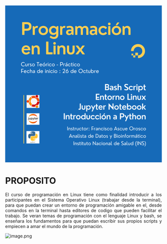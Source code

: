 ![image.png](info.png)

# PROPOSITO
<p style="text-align : justify">El curso de programación en Linux tiene como finalidad introducir a los participantes en el Sistema Operativo Linux (trabajar desde la terminal), para que puedan crear un entorno de programación amigable en el, desde comandos en la terminal hasta editores de codigo que pueden facilitar el trabajo. Se veran temas de programación con el lenguaje Linux y bash, se enseñara los fundamentos para que puedan escribir sus propios scripts y empiecen a amar el mundo de la programación.</p>

![image.png](attachment:image.png)


```python

```


```python

```
